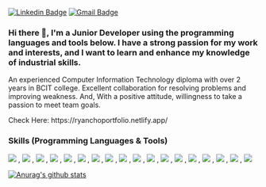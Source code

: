 [![Linkedin Badge](https://img.shields.io/badge/-LinkedIn-blue?style=flat-square&logo=Linkedin&logoColor=white&link=https://www.linkedin.com/in/ryan-hakhyeon-cho-9832a019b/)](https://www.linkedin.com/in/ryan-hakhyeon-cho-9832a019b/) 
[![Gmail Badge](https://img.shields.io/badge/Gmail-d14836?style=flat-square&logo=Gmail&logoColor=white&link=mailto:snugyun01@gmail.com)](mailto:ryancho.hakhyeon@gmail.com)

### Hi there 👋, I'm a Junior Developer using the programming languages and tools below. I have a strong passion for my work and interests, and I want to learn and enhance my knowledge of industrial skills.
An experienced Computer Information Technology diploma with over 2 years in BCIT college. Excellent collaboration for resolving problems and improving weakness. And, With a positive attitude, willingness to take a passion to meet team goals.

<p>Check Here: https://ryanchoportfolio.netlify.app/</p>

### Skills (Programming Languages & Tools)

<img src="https://img.shields.io/badge/Python-3776AB?style=flat-square&logo=Python&logoColor=white"/> , <img src="https://img.shields.io/badge/JavaScript-F7DF1E?style=flat-square&logo=JavaScript&logoColor=white"/> , <img src="https://img.shields.io/badge/HTML5-E34F26?style=flat-square&logo=HTML5&logoColor=white"/> , <img src="https://img.shields.io/badge/CSS3-1572B6?style=flat-square&logo=CSS3&logoColor=white"/> , <img src="https://img.shields.io/badge/Node.js-339933?style=flat-square&logo=Node.js&logoColor=white"/> , <img src="https://img.shields.io/badge/MySQL-4479A1?style=flat-square&logo=MySQL&logoColor=white"/> , <img src="https://img.shields.io/badge/AmazonAWS-232F3E?style=flat-square&logo=AmazonAWS&logoColor=white"/> , <img src="https://img.shields.io/badge/React-20232A?style=for-the-badge&logo=react&logoColor=61DAFB"/> , <img src="https://img.shields.io/badge/Angular-DD0031?style=for-the-badge&logo=angular&logoColor=white"/> , <img src="https://img.shields.io/badge/Bootstrap-563D7C?style=for-the-badge&logo=bootstrap&logoColor=white"/> , <img src="https://img.shields.io/badge/Flask-000000?style=for-the-badge&logo=flask&logoColor=white"/> , <img src="https://img.shields.io/badge/Express.js-404D59?style=for-the-badge"/> , <img src="https://img.shields.io/badge/R-276DC3?style=for-the-badge&logo=r&logoColor=white"/> , <img src="https://img.shields.io/badge/Shell_Script-121011?style=for-the-badge&logo=gnu-bash&logoColor=white"/> , <img src="https://img.shields.io/badge/MongoDB-4EA94B?style=for-the-badge&logo=mongodb&logoColor=white"/> , <img src="https://img.shields.io/badge/Ubuntu-E95420?style=for-the-badge&logo=ubuntu&logoColor=white"/> , <img src="https://img.shields.io/badge/Jenkins-D24939?style=for-the-badge&logo=Jenkins&logoColor=white"/> , <img src="https://img.shields.io/badge/Jira-0052CC?style=for-the-badge&logo=Jira&logoColor=white"/>



<!--
**ryancho-hakhyeon/ryancho-hakhyeon** is a ✨ _special_ ✨ repository because its `README.md` (this file) appears on your GitHub profile.

Here are some ideas to get you started:

- 🔭 I’m currently working on ...
- 🌱 I’m currently learning ...
- 👯 I’m looking to collaborate on ...
- 🤔 I’m looking for help with ...
- 💬 Ask me about ...
- 📫 How to reach me: ...
- 😄 Pronouns: ...
- ⚡ Fun fact: ...
-->

<!--
[![Anurag's GitHub stats](https://github-readme-stats.vercel.app/api?username=anuraghazra)](https://github.com/anuraghazra/github-readme-stats)
-->

 [![Anurag's github stats](https://github-readme-stats.vercel.app/api?username=ryancho-hakhyeon)](https://github.com/anuraghazra/github-readme-stats)


